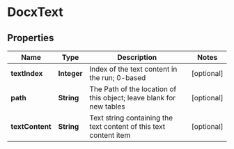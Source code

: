 
# DocxText

## Properties
Name | Type | Description | Notes
------------ | ------------- | ------------- | -------------
**textIndex** | **Integer** | Index of the text content in the run; 0-based |  [optional]
**path** | **String** | The Path of the location of this object; leave blank for new tables |  [optional]
**textContent** | **String** | Text string containing the text content of this text content item |  [optional]



